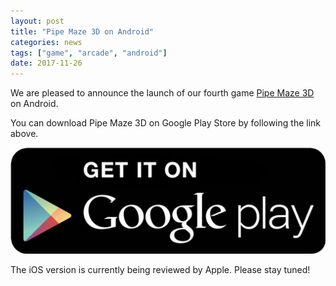 ```yaml
---
layout: post
title: "Pipe Maze 3D on Android"
categories: news
tags: ["game", "arcade", "android"]
date: 2017-11-26
---
```


We are pleased to announce the launch of our fourth game <a href="/games/pipe-maze-3d">Pipe Maze 3D</a> on Android.

You can download Pipe Maze 3D on Google Play Store by following the link above.

<a href="https://play.google.com/store/apps/details?id=com.studiokurage.maze" target="_blank">
	<img src="/images/googleplay_get_it.jpg" alt="Get it on Google Play" />
</a>

The iOS version is currently being reviewed by Apple. Please stay tuned!
